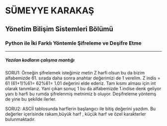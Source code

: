 <h1>SÜMEYYE KARAKAŞ </h1>
<h2>Yönetim Bilişim Sistemleri Bölümü </h2>
<h3> Python ile İki Farklı Yöntemle Şifreleme ve Deşifre Etme </h3>
<hr>
<h5> Yazılan kodların çalışma mantığı </h5>

SORU1:
      Örneğin şifrelemek isteğimiz metin Z harfi olsun bu da bizim alfabemizde 61. sırada daha sonra anahtar değerimizi de 1 verelim. 
                            Z indis = 61 
                          (61+1)%61= 62%61= 1.01 değerini elde ederiz. Tam kısmı alması için int olarak tanımlarız.
Yani çıkan sonuç 1 bu da alfabemizde 1.indise denk geliyor yanı b harfi bu rumda şifrelenmiş metnimiz b oluyor. 
      Deşifreleme yöntemş de yine bu şekilde ilerler.
      
      
      
SORU2:
ASCİİ tablosunda harflerin başlangıcı ile bitiş değerini yazdım. Bu değerler içerisinde rakam,büyük harf , küçük harf ve özel karakterler bulunmaktadır.
